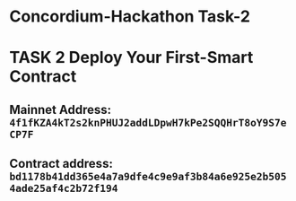 # Concordium-Hackathon Task-2
# TASK 2 Deploy Your First-Smart Contract
## Mainnet Address: ```4f1fKZA4kT2s2knPHUJ2addLDpwH7kPe2SQQHrT8oY9S7eCP7F```
## Contract address: ```bd1178b41dd365e4a7a9dfe4c9e9af3b84a6e925e2b5054ade25af4c2b72f194```

